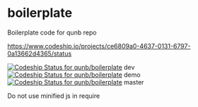 boilerplate
===========

Boilerplate code for qunb repo


https://www.codeship.io/projects/ce6809a0-4637-0131-6797-0a13662d4365/status

[ ![Codeship Status for qunb/boilerplate](https://www.codeship.io/projects/ce6809a0-4637-0131-6797-0a13662d4365/status?branch=dev)](https://www.codeship.io/projects/2191) dev
[ ![Codeship Status for qunb/boilerplate](https://www.codeship.io/projects/ce6809a0-4637-0131-6797-0a13662d4365/status?branch=demo)](https://www.codeship.io/projects/2191) demo
[ ![Codeship Status for qunb/boilerplate](https://www.codeship.io/projects/ce6809a0-4637-0131-6797-0a13662d4365/status?branch=master)](https://www.codeship.io/projects/2191) master


Do not use minified js in require
